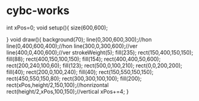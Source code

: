 # cybc-works
int xPos=0;
void setup(){
size(600,600);

}
void draw(){
  background(70);
  line(0,300,600,300);//hon
  line(0,400,600,400);//hon
  line(300,0,300,600);//ver
  line(400,0,400,600);//ver
  strokeWeight(5);
  fill(235);
  rect(150,400,150,150);
  fill(88);
  rect(400,150,100,150);
  fill(154);
  rect(400,400,50,600);
  rect(200,240,100,60);
  fill(123);
  rect(500,0,100,210);
  rect(0,0,200,200);
  fill(40);
  rect(200,0,100,240);
  fill(40);
  rect(150,550,150,150);
  rect(450,550,150,80);
rect(300,300,100,100);
  fill(200);
  rect(xPos,height/2,150,100);//honrizontal
  rect(height/2,xPos,100,150);//vertical
  xPos+=4;
}
